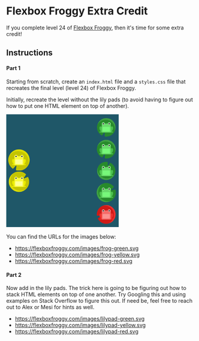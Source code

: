 # Flexbox Froggy Extra Credit

If you complete level 24 of [Flexbox Froggy](https://flexboxfroggy.com/), then it's time for some extra credit!

## Instructions

#### Part 1

Starting from scratch, create an `index.html` file and a `styles.css` file that recreates the final level (level 24) of Flexbox Froggy. 

Initially, recreate the level without the lily pads (to avoid having to figure out how to put one HTML element on top of another).

<img src="froggy.PNG" width="300px"/>

You can find the URLs for the images below:

* https://flexboxfroggy.com/images/frog-green.svg
* https://flexboxfroggy.com/images/frog-yellow.svg
* https://flexboxfroggy.com/images/frog-red.svg

#### Part 2

Now add in the lily pads. The trick here is going to be figuring out how to stack HTML elements on top of one another. Try Googling this and using examples on Stack Overflow to figure this out. If need be, feel free to reach out to Alex or Mesi for hints as well.

* https://flexboxfroggy.com/images/lilypad-green.svg
* https://flexboxfroggy.com/images/lilypad-yellow.svg 
* https://flexboxfroggy.com/images/lilypad-red.svg 
